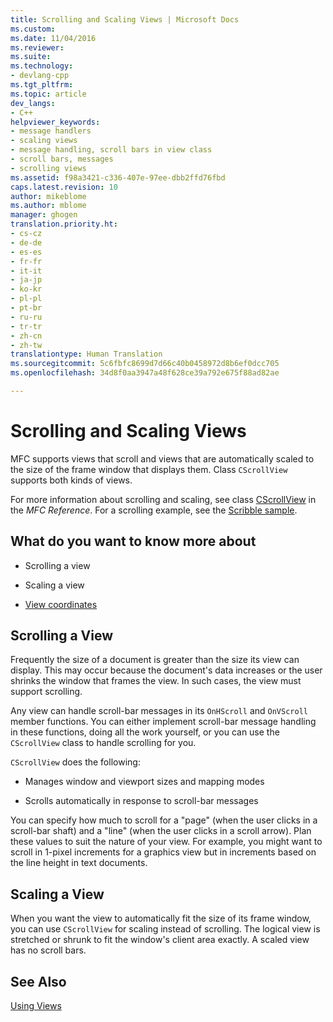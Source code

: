 ```yaml
---
title: Scrolling and Scaling Views | Microsoft Docs
ms.custom: 
ms.date: 11/04/2016
ms.reviewer: 
ms.suite: 
ms.technology:
- devlang-cpp
ms.tgt_pltfrm: 
ms.topic: article
dev_langs:
- C++
helpviewer_keywords:
- message handlers
- scaling views
- message handling, scroll bars in view class
- scroll bars, messages
- scrolling views
ms.assetid: f98a3421-c336-407e-97ee-dbb2ffd76fbd
caps.latest.revision: 10
author: mikeblome
ms.author: mblome
manager: ghogen
translation.priority.ht:
- cs-cz
- de-de
- es-es
- fr-fr
- it-it
- ja-jp
- ko-kr
- pl-pl
- pt-br
- ru-ru
- tr-tr
- zh-cn
- zh-tw
translationtype: Human Translation
ms.sourcegitcommit: 5c6fbfc8699d7d66c40b0458972d8b6ef0dcc705
ms.openlocfilehash: 34d8f0aa3947a48f628ce39a792e675f88ad82ae

---
```

# Scrolling and Scaling Views
MFC supports views that scroll and views that are automatically scaled to the size of the frame window that displays them. Class `CScrollView` supports both kinds of views.  
  
 For more information about scrolling and scaling, see class [CScrollView](../mfc/reference/cscrollview-class.md) in the *MFC Reference*. For a scrolling example, see the [Scribble sample](../visual-cpp-samples.md).  
  
## What do you want to know more about  
  
-   Scrolling a view  
  
-   Scaling a view  
  
-   [View coordinates](http://msdn.microsoft.com/library/windows/desktop/dd145205)  
  
##  <a name="_core_scrolling_a_view"></a> Scrolling a View  
 Frequently the size of a document is greater than the size its view can display. This may occur because the document's data increases or the user shrinks the window that frames the view. In such cases, the view must support scrolling.  
  
 Any view can handle scroll-bar messages in its `OnHScroll` and `OnVScroll` member functions. You can either implement scroll-bar message handling in these functions, doing all the work yourself, or you can use the `CScrollView` class to handle scrolling for you.  
  
 `CScrollView` does the following:  
  
-   Manages window and viewport sizes and mapping modes  
  
-   Scrolls automatically in response to scroll-bar messages  
  
 You can specify how much to scroll for a "page" (when the user clicks in a scroll-bar shaft) and a "line" (when the user clicks in a scroll arrow). Plan these values to suit the nature of your view. For example, you might want to scroll in 1-pixel increments for a graphics view but in increments based on the line height in text documents.  
  
##  <a name="_core_scaling_a_view"></a> Scaling a View  
 When you want the view to automatically fit the size of its frame window, you can use `CScrollView` for scaling instead of scrolling. The logical view is stretched or shrunk to fit the window's client area exactly. A scaled view has no scroll bars.  
  
## See Also  
 [Using Views](../mfc/using-views.md)




<!--HONumber=Jan17_HO1-->


